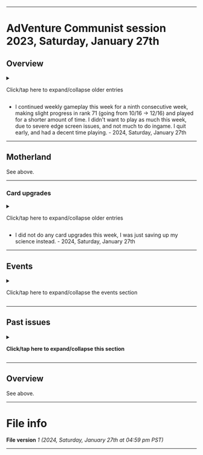 
***

# AdVenture Communist session 2023, Saturday, January 27th

## Overview

<details><summary><p lang="en">Click/tap here to expand/collapse older entries</p></summary>

I had a much longer session today, and made a lot of progress. I made significant progress in rank 45, and ranked up to rank 46. - August 7th 2021

I had a much longer session today, and made a lot of progress. I made significant progress in rank 46, and didn't rank up to rank 47. I played for nearly 4 hours, and spent a lot of my gold out of desperation, but it is fine, gold is for capitalists. - August 14th 2021

I had a much longer session today, and made a lot of progress. I made significant progress in rank 46, and ranked up to rank 47, and made decent progress here. - August 21st 2021

I had a long, but shorter session today. I wasn't as into it as I used to be. I made some progress in rank 47 today, but progress was very slow. - August 28th 2021

I had a long, but shorter session today. I was more into gameplay today, and I made some progress. I ranked up to rank 48, and made some progress in rank 48 today, but progress was very slow. - 2021 September 4th

I had a very long session today. I was more into gameplay today, and I made less progress. I made some progress in rank 48 today, but progress was very slow. - 2021 September 11th

I had a very long session again today. I was more into gameplay again today, and I made less progress. I ranked up to rank 49, and made some progress in rank 49, but progress was very slow. - 2021 September 18th

I had a very long session again today. I was more into gameplay again today, and I made less progress. I struggled in rank 49, and made very minor progress. I hope to complete the rank next week if things go better. - 2021 September 25th

I had along session again today. I was more into gameplay again today, and I made more progress. I ranked up to rank 50, and began struggling. I started uploading to a new repo today due to reaching rank 50. - 2021 October 2nd

I had an extremely long session today. I was more into gameplay again today, and I made more progress. I made some pretty good progress in rank 50, but didn't rank up. I eventually forced myself to quit. - 2021 October 9th

I did not play today, as I had to make a compromise due to my worsening cold. - 2021 October 16th

I had an very long session today. I was more into gameplay again today, and I made more progress. I made some pretty good progress in rank 50, ranked up, and began making progress in rank 51. I also played the event today, since it is a special event. I eventually forced myself to quit due to low battery and time. - 2021 October 23rd

I had an very long session today. I was more into gameplay again today, and I made more progress. I made some progress in rank 51, and focused heavily on cold storages and blood banks. I also played the event today, since it is a special event. I eventually forced myself to quit due to low battery and time. - 2021 October 30th

I had an very long session today. I was more into gameplay again today, and I made more progress, but most of the session was slow. I made some progress in rank 51, and focused heavily on cold storages, artilleries, tankers, and nuclear powerplants. I decided not to play the event today, as it seemed glitched, and I didn't want to risk messing up my game. - 2021 November 6th

I had a shorter session today. I made more progress, and wrapped up before it got slow.. I made some progress in rank 51, ranked up to rank 52, and made some progress there. - 2021 November 13th

I had a longer session today. I made more progress, and didn't wrap up up before it got slow. I made some progress in rank 52 today, but did not rank up. - 2021 November 20th

I had an excessively long session today. I made more progress, and didn't wrap up up before it got slow. I made some progress in rank 52 today, but did not rank up again. - 2021 November 27th

I had a shorter session that still went over an hour. I focused mainly on tankers and trying to get closer to ranking up. I did not rank up again this week, I stayed on rank 52. The game had a massive UI update, and I got used to it in the first half of the session. Some things couldn't be shown via screenshots, such as card transitions. - 2021 December 4th

I had a long session today. I quit after eventually forcing myself to stop. I ranked up to rank 53 today, but made little progress in the new rank. - 2021 December 11th

I had a long session today. I quit after eventually forcing myself to stop. I did not rank up from rank 53 today, but I made little progress in the new rank. - 2021 December 18th

I had a long session today. I quit after eventually forcing myself to stop. I did not rank up from rank 53 today, but I made a bit of progress in the new rank. - 2021 December 25th

I had a long session yet again today. I quit after eventually forcing myself to stop. I ranked up to rank 54, and made some progress in the new rank, but forced myself to quit when it became too repetitive. - 2022 January 1st

I had a long session yet again today. I quit after eventually forcing myself to stop. I did not rank up from rank 54, but made progress in the new rank, but forced myself to quit before it became too repetitive. - 2022 January 8th

I had a long session yet again today. I quit after eventually forcing myself to stop. I did not rank up from rank 54, but made progress in the new rank, but forced myself to quit before it became too repetitive. - 2022 January 15th

I had a very long session today. I quit after eventually forcing myself to stop. I was forced to update the game before starting. I ranked up to rank 55, and made minor progress in the new rank, but forced myself to quit after I wasted resources. - 2022 January 22nd

I had a very long session today. I quit after eventually forcing myself to stop. I stayed in rank 55, and made minor progress in the new rank, but forced myself to quit after I wasted too much time. - 2022 January 29th

I had a very long session today. I quit after eventually forcing myself to stop. I stayed in rank 55, and made minor progress in the new rank, but forced myself to quit after I ran out of things to do. - 2022 February 5th

I had a very long session today. I quit after eventually forcing myself to stop. I ranked up to rank 56, and made minor progress in the new rank, but forced myself to quit after I ran out of things to do. - 2022 February 12th

I had a shorter session today. I quit after eventually forcing myself to stop. I stayed in rank 56, and made minor progress in the new rank, but forced myself to quit after I ran out of things to do, and because I wasn't enjoying it too much today. - 2022 February 19th

I had a much longer, excessive session today. I quit after eventually forcing myself to stop. I stayed in rank 56, and made major progress in the new rank, but forced myself to quit after I ran out of things to do, and because I was playing for too long. I made significant progress in rank 56 and I will most likely be able to rank up next week. I did not play in any events, and focused most of my time on nuclear powerplants and tankers. The game also had an update today. - 2022 February 26th

I had a much longer, excessive session again today. I quit after eventually forcing myself to stop due to low battery (7%). I ranked up to rank 57, and decided to unlock as many industries as I could with only 1 comrade/second. I also spent a lot of time in the event today, but forced myself to quit after I ran low on battery, and because I was playing for too long. I made some progress in rank 57 and I will most likely be able to rank up next week. The game did not have any updates today.

Today, I considered not playing to show support for Ukraine, but decided that it was appropriate, as this game isn't pro-communism, it is mostly political satire if it even alludes to this. I still hope for Ukraine to become at peace again, for the fighting to stop, and for Ukraine to rebuild. - 2022 March 5th

<!-- 2022.03.12 Notes
AdCom session notes 2022 March 12th

Upgraded various cards in both the motherland and the event
Another very long, excessive session
Ad instability
!-->

I had a slightly longer, excessive session again today. I quit after eventually forcing myself to stop due to low battery (7%). I stayed in rank 57, and made minor progress in the new rank. I unlocked Nate Polly, and can now automate my crop dusters. I also spent a lot of time in the event today, but forced myself to quit after I ran out of things to do, and because I was playing for too long. The game did not have any updates today.

I updated various cards today. The game has unstable ads, and after some research, I found the developers have refused to fix this for the games entire lifespan. - 2022 March 11th

I had a very long session today, and made some progress. I eventually quit after my battery reached 5%. I ranked up to rank 58, and made some progress in the new rank. From my rewards from last weeks event, I unlocked a new researcher that gives a resource boost, and also got another supreme card, which let me double my comrade/second. I worked extensively on trying to unlock as much as I could and gain as many c/s before I quit. The game had unstable ads today, and after the game crashed the moment I clicked on an ad boost, I decided not to use anymore for a while. - 2022 March 19th

I had a long session today, and made some progress. I eventually quit after my battery reached 3%. I stayed in rank 58, and made little progress. I upgraded 1 card today. I did an update today, but the game still had unstable ads again today, and I repeatedly avoided most air drops. There has been a recent controversy with this game, and the threat of it dying out, most of the criticism is the failure to addres issues with ads. I will continue to play this game weekly until further notice. - 2022 March 25th

I had a long session today, and made some progress. I eventually quit after my battery reached 8%. I stayed in rank 58, and made little progress. I upgraded 2 cardS today. I focused on getting some industries to the point where I couldn't do effective upgrades anymore today. There has been a recent controversy with this game, and the threat of it dying out, most of the criticism is the failure to address issues with ads. I will continue to play this game weekly until further notice. - 2022 April 2nd

I had an excessively long session today, and made some progress. I eventually quit after forcing myself to stop. I ranked up to rank 59, and made some progress in the new rank. I upgraded 3 cardS today. I focused on getting some industries to the point where I couldn't do effective upgrades anymore for today. I actively avoided ads today after the first one crashed the game and deleted my session data. I only watched 1 ad today, which was for the production boost, speaking of ads, there has been a recent controversy with this game, and the threat of it dying out, most of the criticism is the failure to address issues with ads, and the increasing monetization of the game. I will continue to play this game weekly until further notice. - 2022 April 9th

I had an excessively long session today, and made some progress. I eventually quit after forcing myself to stop. I stayed in rank 59, and made some progress in the new rank. I upgraded 2 cardS today. I focused on getting some industries to the point where I couldn't do effective upgrades anymore for today. I actively avoided ads today due to the ongoing controversy, and the fact that ads are unstable now. I only watched 1 ad today, which was for the production boost. For concrete reference: there has been a recent controversy with this game, and the threat of it dying out, most of the criticism is the failure to address issues with ads, and the increasing monetization of the game. I will continue to play this game weekly until further notice. - 2022 April 16th

I had an excessively long session again today, and made some progress. I eventually quit after forcing myself to stop. I stayed in rank 59, and made some progress in the new rank. I did not upgrade any cards today. I focused on getting some industries to the point where I couldn't do effective upgrades anymore for today. I played for over 2 hours, but also did other things in this time. I actively avoided ads today due to the ongoing controversy, and the fact that ads are unstable now. I only watched 1 ad today, which was for the production boost. For concrete reference: there has been a recent controversy with this game, and the threat of it dying out, most of the criticism is the failure to address issues with ads, and the increasing monetization of the game. I will continue to play this game weekly until further notice. - 2022 April 23rd

I had an excessively long session again today, and made some progress. I eventually quit after forcing myself to stop. I ranked up to rank 60, and unlocked a new researcher (Captain Jay Spaddock - Automates battleships) I focused on getting some industries to the point where I couldn't do effective upgrades anymore for today. I played for over 2 hours, but didn't do other things in this time. I spent a long time in the beginning of rank 60, with 1 comrade per second. I actively avoided ads today due to the ongoing controversy, and the fact that ads are unstable now. I only watched 1 ad today, which was for the production boost. See below for more info on this. - 2022 April 30th

I had an excessively long (but shorter) session again today, and made some progress. I eventually quit after forcing myself to stop. I stayed in rank 60, and made some progress. I focused on getting some industries to the point where I couldn't do effective upgrades anymore for today. I played for over 2 hours, but didn't do other things in this time. I wasn't able to spend over 100 billion remaining comrades today. I did several upgrades today. I actively avoided ads today due to the ongoing controversy, and the fact that ads are unstable now. I only watched 1 ad today, which was for the production boost. See below for more info on this. - 2022 May 7th

I had an excessively long (and also longer than last week) session again today, and made some progress. I eventually quit after forcing myself to stop. I stayed in rank 60, and made major progress. I focused on getting some industries to the point where I couldn't do effective upgrades anymore for today. I played for over 2 hours, but didn't do other things in this time. I did several upgrades today. I actively avoided ads today due to the ongoing controversy, and the fact that ads are unstable now. I only watched 1 ad today, which was for the production boost. See below for more info on this. - 2022 May 14th

I had an excessively long (but a shorter session than last week) session again today, and made some progress. I eventually quit after forcing myself to stop. I ranked up to rank 61, and made progress in the new rank. I didn't do the 1 comrade/second gameplay this time. I focused on getting some industries to the point where I couldn't do effective upgrades anymore for today. I played for over 2 hours, but didn't do other things in this time. I did several upgrades today. I actively avoided ads today due to the ongoing controversy, and the fact that ads are unstable now. The game had an update today, but I don't want to see if they fixed it or not, as I should avoid ads here. I only watched 1 ad today, which was for the production boost. See below for more info on this. - 2022 May 21st

I had an excessively long (and also longer than last week) session again today, and made some progress. I eventually quit after forcing myself to stop. I stayed in rank 61, and made minor progress in the new rank. I focused on getting some industries to the point where I couldn't do effective upgrades anymore for today. I played for over 2 hours, but didn't do other things in this time. I did several upgrades today, but spent a lot of time playing the Supreme Supervillain event. I actively avoided ads today due to the ongoing controversy, and the fact that ads are unstable now. The game had an update today. I only watched 1 ad today, which was for the production boost. See below for more info on this. - 2022 May 28th

I had an excessively long (and also longer than last week) session again today, and made little progress. I eventually quit after forcing myself to stop. I stayed in rank 61, and made minor progress in the new rank. I made a severe error early on, when I accidentally bought over 300 billion cold storages, my entire weekly amount on a single industry that I didn't want to spend on (I wanted to focus on crop dusters here) this severely limited me today, but I did make some progress. I played for over 2 hours, but didn't do other things in this time. I spent a long time playing the Supreme Supervillain event. I actively avoided ads today due to the ongoing controversy, and the fact that ads are unstable now. The game had an update today. I only watched 1 ad today, which was for the production boost. See below for more info on this. - 2022, Saturday, June 4th

I had an excessively long (but much shorter than last week) session again today, and made some progress. I eventually quit after forcing myself to stop. I ranked up to rank 62, and made some progress in the new rank. I collected rewards from last weeks event, and kept playing. I saved up nearly 20000 science. I also now have 1000 gold saved up again.11I actively avoided ads today due to the ongoing controversy, and the fact that ads are unstable now. The game had an update today. I only watched 1 ad today, which was for the production boost. See below for more info on this. - 2022, Saturday, June 11th

I had an excessively long (but much shorter than last week) session again today, and made some progress. I eventually quit after forcing myself to stop. I stayed in rank 62, and made some minor progress in the new rank. I saved up nearly 24000 science, before I spent most of it. The game had an update again today. I actively avoided ads today due to the ongoing controversy, and the fact that ads are unstable now. I only watched 1 ad today, which was for the production boost. See below for more info on this. - 2022, Saturday, June 18th

I had an excessively long (but a bit shorter than last week) session again today, and made some progress. I eventually quit after forcing myself to stop. I stayed in rank 62, and made some minor progress in the new rank. I discovered a checkbox that I should never press, which seems to have been added recently, which allows you to waste resources on a lower level industry. The capsule auto-open was cool and productive, but this one checkbox can be extremely malicious. I hope I never accidentally press it. I actively avoided ads today due to the ongoing controversy, and the fact that ads are unstable now. I only watched 1 ad today, which was for the production boost. See below for more info on this. - 2022, Saturday, June 25th

I had a very long (but a bit shorter than last week) session again today, and made some progress. I eventually quit after forcing myself to stop. I stayed in rank 62, and made some major progress in the new rank. I will rank up next week. I couldn't play as long as I wanted, as my battery wasn't performing as well lately. I actively avoided ads today due to the ongoing controversy, and the fact that ads are unstable now. I only watched 1 ad today, which was for the production boost. See below for more info on this. - 2022, Saturday, July 2nd

I had an excessively long (but a bit longer than last week) session again today, and made some progress. I eventually quit after forcing myself to stop. I stayed in rank 62, until I could complete a quest, which ended up taking most of the session. I ranked up to rank 63 later on, and made minor progress in the new rank I actively avoided ads today due to the ongoing controversy, and the fact that ads are unstable now. I only watched 1 ad today, which was for the production boost. See below for more info on this. - 2022, Saturday, July 9th

I had an excessively long (and much longer than last week) session again today, and made some progress. I eventually quit after forcing myself to stop. I stayed in rank 63. The game had an update today, and ads are now stable again, I found out later in my session. The game also no longer warns you against wasting all your comrades on a previous industry, and the game failed me on this today. - 2022, Saturday, July 16th

I had an excessively long (and much longer than last week) session again today, and made some progress. I eventually quit after forcing myself to stop. I stayed in rank 63. I opened my first epic chest today, and did 2 card upgrades. I also went through 15 ads, only to find the free airdrops had a very weak payout. I eventually forced myself to stop. - 2022, Saturday, July 23rd

I had a much shorter session today, and made some progress. I eventually quit after forcing myself to stop. I stayed in rank 63. I collected rewards and did 1 card upgrade. I accidentally wasted over a hundred billion comrades early on, which didn't hinder my gameplay much, until I reached a Uranium mine achievement. I eventually forced myself to stop when my battery ran low. - 2022, Saturday, July 30th

I had an excessively long (and much longer than last week) session again today, and made some progress. I eventually quit after forcing myself to stop. I ranked up to rank 64, and made minor progress in the new rank. I also did 1 card upgrades. I eventually forced myself to stop. - 2022, Saturday, August 6th

I had an excessively long (but much shorter than last week) session again today, and made some progress. I eventually quit after forcing myself to stop. I stayed in rank 64, and made minor progress in the new rank. I also did 4 card upgrades. I eventually forced myself to stop. - 2022, Saturday, August 13th

I had an excessively long (and much longer than last week) session again today, and made significant progress. I eventually quit after forcing myself to stop. I stayed in rank 64, and made significant progress in the new rank. I also did 3 card upgrades. I eventually forced myself to stop. - 2022, Saturday, August 20th

I had an excessively long (but much shorter than last week) session again today, and made some progress. I eventually quit after running low on battery. I ranked up to rank 65, and made minro progress in the new rank. I did not do any card upgrades today. I eventually forced myself to stop. The game began throwing defective ads again, and I stopped getting ad boosts due to a crash. - 2022, Saturday, August 27th

I did not play today, I had issues charging my phone overnight, and by the time it charged enough to play, it was already too late in the day. I hope to get this under control, and resume next week. - 2022, Saturday, September 3rd

I did not play again this week, I just didn't feel like playing. I have some projects that are taking a lot of time, and I preferred to work on them rather than play this game today. I may resume next week. - 2022, Saturday, September 10th to 2023, Saturday, February 25th (26 consecutive sessions skipped)

I have plans to return on 2023, Saturday, March 11th, due to a long car trip. I may play AdCap as well. - 2023, Saturday, February 18th

I finally returned to this game today, a week earlier than planned. The game was so out of date, that it gave an error of being unable to sign me in, rather than show that an update is available. I tried to keep my session under an hour, but the game was very addicting. I had an very long session today, and made some progress. I eventually quit after running low on battery. I upgraded my miners to level 10 today. I eventually forced myself to stop. - 2023, Saturday, March 4th

I had a very long session today, and made some progress. I eventually quit after running out of things to do. I unfortunately didn't get to rank up this week, but came close. I unlocked a supreme card through a stone capsule today. I upgraded my uranium mine to level 6 today, and also my megacop to level 5. I eventually forced myself to stop. - 2023, Saturday, March 11th

I had a very long session today, and made some progress. I ranked up to rank 66, but waited a long time to try and complete the remaining 2 quests first. I did not do any card upgrades this week. I eventually forced myself to stop. - 2023, Saturday, March 18th

I had a very long session today, and made some progress. I stayed in rank 66, completing few quests, and upgrading some industries. Most of my time was spent in the Comrade Communists Vacation event. I did not do any card upgrades this week. I eventually forced myself to stop. - 2023, Saturday, March 25th

I had an very long session today, and made some progress. I stayed in rank 66, completing some quests, and upgrading some industries. Most of my time was spent in the Comrade Communists Vacation event. I did not do any card upgrades this week. I eventually forced myself to stop. - 2023, Saturday, April 1st

I had a very long session today, and made some progress. I stayed in rank 66, completing some quests, and upgrading some industries. I came close to ranking up, but couldn't progress, as I became deadlocked. I did several card upgrades, and received a Supreme rarity card. I eventually forced myself to stop. - 2023, Saturday, April 8th

<!-- Notes 2023.04.15
1 card upgrade
Shorter session
!-->

I had a long session today, much shorter in comparison to last week and made some progress. I stayed in rank 66, completing some quests, and upgrading some industries. I was still deadlocked today. I did 1 card upgrade today. I eventually forced myself to stop. - 2023, Saturday, April 15th

<!-- Notes 2023.04.22
AdCom update issues
Stone state skipped
Rank up, did not complete all quests, no new unlocks
Artillery upgrade (to save you RAM from manually locating the file, here is the data: lvl 9: artillery production output: 256x -> 512x)
Long session
!-->

I had a long session today, much shorter in comparison to last week and made some progress. I ranked up to rank 67 without completing all quests. There were no new card unlocks at rank 67, but there will be one for rank 68. The game had an update, and it took a while for the update to go through. I did 1 card upgrade today. I eventually forced myself to stop. - 2023, Saturday, April 22nd

<!-- Notes 2023.04.29
AdCom 2023.04.29

Upgraded stone capsule science reward, now to make up 4000 science from doing this upgrade, should take about a month
Fun event
Very long time in the event
Progress in the motherland
Unable to upload media today, not enough time, and the Internet was too slow. I will give myself until Tuesday.
!-->

I had a very long session today, and made some progress. I stayed in rank 67 today, and made some progress. I upgraded my stone capsule science reward, now I have to make up 4000 science from doing this upgrade, it should take about a month. I spent a very long time in the event. I eventually forced myself to stop. Later on, I could not upload media to the AdCom git-image repository, as I didn't have enough time, and the Internet was too slow. - 2023, Saturday, April 29th

<!-- Notes 2023.05.06
1 CARD UPGRADE, BARGES
Unable to make it to rank 8 in the event
!-->

I had a very long session today, and made some progress. I stayed in rank 67 today, and couldn't complete very many objectives. I did 1 card upgrade, and spent a very long time in the event. I eventually forced myself to stop. - 2023, Saturday, May 6th

I had a very long session today, and made some progress. I stayed in rank 67 today, and couldn't complete very many objectives, I was very close to being able to rank up today, but encountered some very difficult objectives. I did 2 card upgrades, and spent a lot of gold and time. I spent too much gold on time warps, and 8000 science, the first time I have purchased science with gold. I eventually forced myself to stop. - 2023, Saturday, May 13th

I had a very short session today, and made some progress. I stayed in rank 67 today, and couldn't complete any objectives, I thought I would be able to rank up today, but it wasn't possible to complete any of the last 3 objectives. I did 1 card upgrade, and spent a lot of gold. The game had a useful update, where now I can get a free 30 minute time warp every 6 hours (or once per week, in my case) there were some graphical changes I didn't like as much, but they weren't all bad. I eventually forced myself to stop. - 2023, Saturday, May 20th

I had a short session today, and made some progress. I ranked up to rank 68, and made brief progress in the new rank. I didn't do any card upgrades this week. I am waiting to unlock airports within the current rank before I begin upgrading the new card, as I want to see the effects of different production speeds. I eventually forced myself to stop. - 2023, Saturday, May 27th

I had a long session today, and made some progress. I stayed in rank 68, and made brief progress in the new rank. I did 3 card upgrades this week, and exited the game multiple times to get stable ad boosts. I eventually wrapped up and quit. - 2023, Saturday, June 3rd

I had a long session today, and made some progress. I stayed in rank 68, and made some progress in the new rank. I did 1 card upgrade this week, and exited the game once to get stable ad boosts. I decided not to play the event this week. I eventually wrapped up and quit. - 2023, Saturday, June 10th

I had a very short session today, and made some progress. I stayed in rank 68, and made slight progress in the new rank. I didn't do any card upgrades this week. I decided not to play the event this week. I eventually wrapped up and quit. This was one of my shortest sessions. - 2023, Saturday, June 17th

I had a long session today, and made some progress. I stayed in rank 68, and made slight progress in the new rank, only completing 2 quests. I did 2 card upgrades this week. I decided not to play the event this week. I eventually wrapped up and quit. This was another purposefully short session. - 2023, Saturday, June 24th

I skipped my AdVenture Communist session this week, as I had a really hard day yesterday, and needed time to catch up today. - 2023, Saturday, July 1st

I had a short session today, and made some progress. I stayed in rank 68, and made slight progress in the new rank, only completing 2 quests. I did 2 card upgrades this week. I decided not to play the event this week. I eventually wrapped up and quit. This session went on longer and focused mainly on uranium mines. I had a good time playing. - 2023, Saturday, July 8th

I skipped my AdVenture Communist session this week, as I had a really hard day with my schedule yesterday, and needed time to catch up today. I also had battery life issues. - 2023, Saturday, July 15th

I skipped my AdVenture Communist session this week, as I didn't have the time or motivation to play today. - 2023, Saturday, July 22nd to 2023, Saturday, August 5th

I skipped my AdVenture Communist session this week, as I didn't have the motivation or desire to play today. - 2023, Saturday, August 12th to 2023, Saturday,  September 9th

I skipped my AdVenture Communist session this week, as I didn't have the time to play. I am working on making a consolidated effort to return by 2023 October. - 2023, Saturday, September 16th

I skipped my AdVenture Communist session this week, as I didn't have the time to play. My consolidated effort fell apart due to a lack of time caused by increasing focus issues and workload insanity. I will try again next week. - 2023, Saturday, September 23rd

I made a successful effort to return to this game this week, not playing for a few months. In my session today, I ranked up to rank 69, and made slight progress in the new rank, only completing 1 quest. I did 0 card upgrades this week. I decided not to play the event this week. I eventually wrapped up and quit. I completely forgot to open the free capsules today. On a side note, my Internet was going very slowly tonight (Spectrum claims 99.9% reliability, but they have not fixed this issue for over 6 hours, where upload and download speeds are 1/5 of what they are supposed to be) and it couldn't have come on a worse day for my schedule. - 2023, Saturday, September 30th

I continued gameplay for a second consecutive week today. I stayed in rank 69, and made slight progress in the new rank, only completing 4 quests. I did 0 card upgrades this week. I decided not to play the event this week, even though it was new. I had to go and get a flu shot, and the event was only going to be available for a few more hours anyways. I eventually wrapped up and quit. I rememebered to open the free capsules today. - 2023, Saturday, October 7th

I continued gameplay for a third consecutive week today. I stayed in rank 69, and made slight progress in the new rank, only completing 3 quests. I still hope to make it to rank 70 by the middle of 2023 November. Near the end, I decided to do card upgrades, even without a quest telling me to, and so I did 4 card upgrades this week. I decided not to play the event this week. I eventually wrapped up and quit. I remembered to open the free capsules again today. - 2023, Saturday, October 14th

I continued gameplay for a fourth consecutive week today. I stayed in rank 69, and made slight progress in the new rank, only completing 3 quests (starting with 8/16 and ending with 11/16) I still hope to make it to rank 70 by the middle of 2023 November. Near the end, I decided to do card upgrades again, even without a quest telling me to, and so I did 1 card upgrade this week. I decided not to play the event this week. I eventually wrapped up and quit. I remembered to open the free capsules again today. - 2023, Saturday, October 21st

I continued gameplay for a fifth consecutive week today. I stayed in rank 69, and made slight progress in the new rank, only completing 1 quest (starting with 11/16 and ending with 12/16) I thought the quests I had would be possible to do today, but they were taking way too long, and I had to quit. I still hope to make it to rank 70 by the middle of 2023 November. Near the end, I decided to do card upgrades again, even without a quest telling me to, and so I did 1 card upgrade this week. I decided not to play the event this week, even though it was a Halloween event. I eventually wrapped up and quit. I remembered to open the free capsules again today. - 2023, Saturday, October 28th

I continued gameplay for a sixth consecutive week today. I finally made it to rank 70, and made slight progress in the new rank. I decided to go into the Halloween event this week, even though I missed a day. I eventually wrapped up and quit. I remembered to open the free capsules again today. It took me a long time to go from rank 60 to rank 70, as I had a ton of downtime. I also didn't play each rank to 100% completion before moving forward. - 2023, Saturday, November 4th

I continued gameplay for a seventh consecutive week today. I stayed in rank 70 today, and made slight progress in the new rank. 

The game had severe issues with getting data and doing an update, and had to be reloaded 4 times before I could play.

I decided to go into the Communist Crusade event this week.

I had a very long session, as I was doing an extensive hard drive backup while playing.

I remembered to open the free capsules again today.

I eventually wrapped up and quit.

Data from this week is going into a new repository. - 2023, Saturday, November 11th

- I broke my 7 consecutive week streak today by not playing this week. I am adjusting my schedule, and I didn't have the time to play this week. - 2023, Saturday, November 18th
- I skipped my session for a second consecutive week, as I didn't have the time to play due to waking up too late, and having lots of ongoing projects alongside this. - 2023, Saturday, November 25th
- I resumed gameplay this week, making progress in rank 70 (going from 4/16 to 10/16) and playing the ANew Atlantis event extensively. I eventually quit when I ran low on battery. - 2023, Saturday, December 2nd
- I continued weekly gameplay this week for a second consecutive week, making some progress in rank 70 (going from 10/16 to 12/16) and playing for an excessively large amount of time. I eventually quit when I found a stopping point. - 2023, Saturday, December 9th
- I continued weekly gameplay this week for a third consecutive week, making brief progress in rank 70 (going from 12/16 to 13/16) and playing for a shorter amount of time. I eventually quit when I found a good stopping point. - 2023, Saturday, December 16th
- I continued weekly gameplay this week for a fourth consecutive week, making brief progress in rank 70 (going from 13/16 to 14/16) and playing for a longer amount of time, due to extensive gameplay in the Supreme Santa event. I eventually quit when I found a good stopping point. - 2023, Saturday, December 23rd
- I continued weekly gameplay this week for a fifth consecutive week, making brief progress in rank 70 (going from 14/16 to 15/16) and playing for an excessive amount of time, due to extensive gameplay in the main part of the game, trying to rank up, and also in the Supreme Santa event. I eventually quit when I ran low on battery and time. I wasted the extra time I had today from missing sleep. - 2023, Saturday, December 30th
- I continued weekly gameplay this week for a sixth consecutive week, making significant progress in rank 70 (completetely finishing all objectives in the rank) then ranking up to rank 71, where I made some progress in industries, and objectives (0/16 -> 1/16) and played for an excessive amount of time, due to extensive time spent trying to rebuild my industries to a satisfactory level. I eventually quit when I ran low on time. - 2024, Saturday, January 6th
- I continued weekly gameplay this week for a seventh consecutive week, making some progress in rank 71 (1/16 -> 3/16) and played for a shorter amount of time. I wanted to finish by 1:00 pm, but my session dragged on longer. There was also a brief 2 second Wi-Fi outage near the end (an unknown cause) which could have been the end of the session, but I kept going. - 2024, Saturday, January 13th
- I continued weekly gameplay this week for an eighth consecutive week, making significant progress in rank 71 (3/16 -> 10/16) and played for a shorter amount of time. I didn't have as much time today, and I wanted to learn to control these sessions better and keep them short. There was also a brief 2 second Wi-Fi outage in hthe beginning end (an unknown cause) just like last week. There were also several edge screen issues this week. - 2024, Saturday, January 20th

</details>

- I continued weekly gameplay this week for a ninth consecutive week, making slight progress in rank 71 (going from 10/16 -> 12/16) and played for a shorter amount of time. I didn't want to play as much this week, due to severe edge screen issues, and not much to do ingame. I quit early, and had a decent time playing. - 2024, Saturday, January 27th

---

## Motherland

See above.

***

### Card upgrades

<details><summary><p lang="en">Click/tap here to expand/collapse older entries</p></summary>

- Today I upgraded Mega cop to level 4, reducing the purchase cost of military industries from 1000x to 10000x - 2021 September 11th
- Today I upgraded my Oil Rigs, Deep Bores, Mines, and harbours to level 8 for 2000 science each, 8000 science total. - 2021 September 18th
- Today I upgraded my tankers to level 2 for 50 science, my greenhouses to level 8 for 2000 science, and upgraded my cold storages to level 6 for 400 science. - 2021 September 25th
- Today, I upgraded my Queen of Groots card to level 3 for 2000 science, increasing the amount of researchers earned in wooden capsules. I also upgraded  my Jar J Musk card to level 4 for 4000 science, decreasing the cost of land industries. I did not do any other card upgrades today. - 2021 October 2nd
- Today I upgraded several cards, including my blood bank production speed to level 8, my tankers production speed to level 3, my irrigations production speed to level 9, my plantations production speed to level 8, my cold storages production speed to level 7, and my artilleries production speed to level 6. I did not do any other card upgrades today. - 2021 October 9th
- I did not do any upgrades today, as I didn't play today, as I had to make a compromise due to my worsening cold. - 2021 October 16th
- Today, I upgraded my farmers to level 9, my stone capsule science reward to level 2, and various upgrades in the Spooky State event. - 2021 October 23rd
- Today, I upgraded my nurses to level 9, my tankers to level 5, my nuclear plants to level 3, and did various upgrades in the Spooky State event. - 2021 October 30th
- Today, I upgraded my nuclear plants to level 4, my soldiers to level 8, and my worker production output rate to level 5. - 2021 November 6th
- Today, I upgraded my nuclear plants to level 5. That was it. - 2021 November 13th
- Today, I had to upgrade 3 cards to complete a quest, as I needed to complete a mission. I upgraded my communes to level 8, my freights to level 8, and my coal plants to level 8. I am now very low on cheap cards to upgrade (cards cheaper than 4000 science) - 2021 November 20th
- Today, I upgraded my tankers to level 6, my placebo trade output to 256x, and also various upgrades in the Ninja Union event. That was it. - 2021 November 27th
- I didn't do any card upgrades today. - 2021 December 4th
- Today, I upgraded my land trade output to level 7. That was it. - 2021 December 11th
- Today I upgraded my tankers to level 7, along with a few upgrades in the ANew Atlantis event. That was it! - 2021 December 18th
- Today I upgraded my roads to level 8, and my artillery to level 7. - 2021 December 25th
- Today I upgraded my potato trade output to level 7, and my sewers to level 8. That was it! - 2022 Janaury 1st
- Today I upgraded my hospital production speed from 2x to 4x, then from 4x to 8x (level 3) that was it. - 2022 January 8th
- Today I upgraded my science earned from wood capsules from 9% to 12%, my stone capsule science output from 5% to 6.5%, along with various upgrades in the zombie revolution event. - 2022 January 15th
- Today I upgraded my trade output for ore to leve 7. That was it.  - 2022 Sunday January 22nd
- Today I upgraded my potato production output to 256x, and upgraded my nuclear powerplants to level 6. That was it.  - 2022 Sunday January 29th
- Today I upgraded my military industry production output to level 7, and my hospital production ouput to level 4. That was it. - 2022 Sunday February 5th
- Today I upgraded my farmer production output to level 7 and my worker production output to level 7. That was it for today. - 2022 Sunday February 12th
- Today I upgraded my nuclear powerplant production output to level 7 and my hospital production output to level 5. That was it for today. - 2022 Sunday February 19th
- Today I upgraded my placebo bonus resource output to level 4 (256x) That was it for today. - 2022 Sunday February 26th
- Today I upgraded my comrade bullet trade output to level 7, and did various upgrades in the event. That was it for today. - 2022, Saturday, March 5th
- Today, I unlocked the Nate Polly card and upgraded it 4 times (from 2x crop dusters speed to 32x, from level 1 to level 5) I also unlocked the Thollum card, and upgraded it from level 1 to level 3, bring production output of workers from 9x to 36x (before today, it was only 1x) I also did varioius card upgrades in the Glorious Potato Factory event. - 2022, Saturday, March 12th
- Today, I upgraded my Earthworm Jym to level 2 for 5000 science, allowing me to double my comrade trade output across all industries. That was it for card upgrades today. - 2022, Saturday, March 19th
- Today, I upgraded my potato industry production output to 256x for 8000 science, allowing me to double production on mt first industry. That was it for card upgrades today. - 2022, Saturday, March 26th
- Today, I upgraded my crop duster to level 4 for 400 science, and upgrading my cold storages to level 7. That was it for card upgrades today. - 2022, Saturday, April 2nd
- Today, I upgraded my military industry production output to 256, my ore production output to 256, and my hospitals to level 6. That was it for card upgrades today. - 2022, Saturday, April 9th
- Today, I upgraded my artilleries to level 8 (256x) and my miners to level 4 (72x) That was it for card upgrades today. - 2022, Saturday, April 16th
- I didn't do any upgrades today. - 2022, Saturday, April 23rd to 2022, Saturday, April 30th
- Today, I upgraded my nuclear plants to level 8 (256x) upgraded my land industry production output to level 8 (256x) and upgraded my potato industry crit bonus chance to level 7 (26%) I didn't do any other upgrades today. - 2022, Saturday, May 7th
- Today, I upgraded my miner production output to level 5 (144x) and upgraded my battleship speed from level 1 to level 5. I didn't do any other upgrades today. - 2022, Saturday, May 14th
- I didn't do any upgrades today. - 2022, Saturday, May 21st
- Today, I upgraded my ore industry production output to level 8 (256x) and did several upgrades in the Supreme Supervillain. I didn't do any other upgrades today. - 2022, Saturday, May 28th
- I did not do any card upgrades today, except for in the Supreme Supervillain event. - 2022, Saturday, June 4th
- I didn't do any card upgrades today at all. - 2022, Saturday, June 11th
- Today, I upgraded my tanker production speed to level 8 for 2000 science, my military production output to level 8 (256x) for 8000 science, and my placebo production output to level 8 (256x) for another 8000 science. I didn't do any other upgrades today. - 2022, Saturday, June 18th
- Today, I upgraded my battleship production speed to level 6 (64x) for 400 science. I didn't do any other upgrades today. - 2022, Saturday, June 25th
- Today, I upgraded my cropduster production to level 7 (256x) for 1000 science. I didn't do any other upgrades today. - 2022, Saturday, July 2nd
- I didn't do any card upgrades today at all. - 2022, Saturday, July 9th
- Today, I upgraded my crit for placebo industries to level 8 (26% -> 31.25%) for 8000 science, my military industry crit to level 7 (21.25% -> 26%) for 4000 science, my ore industry crit to level 7 (21.25% -> 26%) for 4000 science, and my miner production to level 6 (144x -> 288x) for 2000 science. I didn't do any other upgrades today. - 2022, Saturday, July 16th
- Today, I upgraded my worker automation to level 9 (`256x` -> `512x`) for 4000 science, along with my hospital automation to level 7 (`64x` -> `128x`) for 1000 science. I didn't do any other upgrades today. - 2022, Saturday, July 23rd
- Today, I upgraded my ore industry purchase (decrease) cost to level 4 (`1000` -> `10,000`) for 4,000 science. I didn't do any other upgrades today. - 2022, Saturday, July 30th
- Today, I upgraded my ore industry purchase (decrease) cost to level 5 (`10,000` -> `100,000`) for 8,000 science. I didn't do any other upgrades today. - 2022, Saturday, August 6th
- Today, I upgraded my Uranium mines to level 2 (`2x` -> `4x`) level 3 (`4x` -> `8x`) and level 4 (`8x` -> `16x`) and also upgraded my clinic automation to level 9 (`256x` -> `512x`) I didn't do any other upgrades today. - 2022, Saturday, August 13th
- Today, I upgraded my Uranium mines to level 5 (`16x` -> `32x`) upgraded my battleship automation to level 7 (`64x` -> `128x`) and upgraded my land industries crit change to level 7 (`21.25%` -> `26.00%`) I didn't do any other upgrades today. - 2022, Saturday, August 20th
- I did not do any card upgrades today. - 2022, Saturday, August 27th to 2023, Saturday, February 25th
- Today, I upgraded my miners to level 10 (`512x` -> `1024x`) I didn't do any other upgrades today. - 2023, Saturday, March 4th
- Today, I upgraded my megacop to level 5 (`-10k military cost` -> `-100k military cost`) and my uranium mines to level 6 (`x32` -> `x64`) I didn't do any other upgrades today. - 2023, Saturday, March 11th
- I did not do any card upgrades today. - 2023, Saturday, March 18th to 2023, Saturday, April 1st
- Today, I upgraded my full industry crit rate to level 2 (`8%` -> `13%`) upgraded my uranium mines production output speed to level 6 (`x64` -> `x128`) upgraded my miner production output to level 7 (`x288` -> `x576`) and upgraded my farmer production output to level 8 (`x576` -> `x1152`) I did not do any other upgrades today. - 2023, Saturday, April 8th
- I did 1 upgrade today, upgrading my oil rig production outspeed to level 9 (`x256` -> `x512`) I did not do any other upgrades today. - 2023, Saturday, April 15th
- I did 1 upgrade today, upgrading my artillery production output to level 9 (`256x` -> `512x`) I did not do any other upgrades today. - 2023, Saturday, April 22nd
- I did 1 upgrade today, upgrading my stone capsule science reward to level 4 (`6.5%` -> `8.5%`) I did not do any other upgrades today. - 2023, Saturday, April 29th
- I did 1 upgrade today, upgrading my barge production outspeed to level 9 (`x256` -> `x512`) I did not do any other upgrades today. - 2023, Saturday, May 6th
- I did 2 upgrades today, upgrading my soldiers to level 10 (`512x` -> `1024x`) and my land purchase cost decreaser to level 5 (`-10k land cost` -> `-100k land cost`) I did not do any other upgrades today. - 2023, Saturday, May 13th
- I did 1 upgrade today, upgrading my greenhouses to level 9 (`256x` -> `512`) for 4,000 science. I did not do any other upgrades today. - 2023, Saturday, May 20th
- I did not do any card upgrades today. - 2023, Saturday, May 27th
- I did 3 upgrades today, upgrading my airport production output speed to level 2 (`2x` -> `4x`) then to level 3 (`4x` -> `8x`) and also my wood capsule science output to level 5 (`12.5%` -> `17%`) this upgrade costs 8,000 science, so it is going to take a while to make up for the upgrade cost. I did not do any other upgrades today. - 2023, Saturday, June 3rd
- I did 1 upgrade today, upgrading my crop duster production speed to level 8 (`128x` -> `256x`) I did not do any other upgrades today. - 2023, Saturday, June 10th
- I did not do any card upgrades today. - 2023, Saturday, June 17th
- I did 2 upgrades today, upgrading my airport production output speed to level 4 (`8x` -> `16x`) and my placebo industry purchase cost decreaser to level 5. I did not do any other upgrades today. - 2023, Saturday, June 24th
- I skipped my session today. - 2023, Saturday July 1st
- I did 2 upgrades today, upgrading my uranium mines production output speed to level 7 (`128x` -> `256x`) and my airport production output speed to level 5 (`x16` -> `x32`) I did not do any other upgrades today. - 2023, Saturday, July 8th
- I skipped my session today. - 2023, Saturday July 15th to 2023, Saturday, September 23rd
- I did not do any card upgrades today. - 2023, Saturday, September 30th to 2023, Saturday, October 7th
- I did 4 card upgrades today, after deciding that the wait for the quest to tell me to do so wasn't worth it. I upgraded my wood capsule card count to level 4 (`13.00%` -> `18.25%`) my hospital production output speed to level 8 (`128x` -> `256x`) my land industry production strength to level 5 (`256x` -> `1024x`) output speed to level 7 (`128x` -> `256x`) and my nuclear powerplant production output speed to level 9 (`256x` -> `512x`) I did not do any other upgrades today. - 2023, Saturday, October 15th
- I did 1 card upgrade today, after deciding that the wait for the quest to tell me to do so wasn't worth it. I upgraded my harbour automation speed to level 9 (`256x` -> `512x`) I did not do any other upgrades today. - 2023, Saturday, October 21st
- I did 1 card upgrade today, after deciding that the wait for the quest to tell me to do so wasn't worth it. I upgraded my cold storage automation speed to level 9 (`256x` -> `512x`) I did not do any other upgrades today. - 2023, Saturday, October 28th
- I did 3 card upgrades today, after receiving a new quest, and a desire to spend science, upgrading my commune automation speed to level 9 (`256x` -> `512x`) for 4,000 science, along with my clearcut automation speed to level 9 (`256x` -> `512x`) for another 4,000 science. I also upgraded my Battleship automation speed to level 8 (`128x` -> `256x`) for 2,000 science, as I decided not to wait any longer (I was waiting until battleships were unlocked again, so I could see the speed difference) I did not do any other upgrades today. I am working towards all upgrades 4000 science and below. - 2023, Saturday, November 4th
- I did 2 card upgrades today.
- - I upgraded my soldier production output to level 2 for 100 science (`9x` -> `18x`) 
- - I also upgraded my barracks production output speed to level 9 for 4,000 science (`256x` -> `512x`)
- - I also did several upgrades in the Communist Crusade event.
- - I did not do any other upgrades today.
- - I am working towards all upgrades 4000 science and below. - 2023, Saturday, November 11th
- I skipped my session today, so no card upgrades were done. - 2023, Saturday, November 18th to 2023, Saturday, November 25th
- I upgraded my airport production output speed to level 6 for 400 science (`32x` -> `64x`) my freight production output speed to level 9 for 4,000 science (`256x` -> `512x`) and my plantation production output speed to level 9 for 4,000 science (`256x` -> `512x`) and did several upgrades in the ANew Atlantis event. - 2023, Saturday, December 2nd
- I did 3 upgrades this week:
- - I upgraded my soldier production output to level 3 for 200 science (`18x` -> `36x`)
- - I upgraded my ambulance production output speed to level 9 for 4,000 science (`256x` -> `512x`)
- - I upgraded my irrigation production output speed to level 9 for 4,000 science (`256x` -> `512x`)
- - All production output speed upgrades for the potato industry now cost 8,000 or more science and are all level 9 or higher.
- - I did not do any other upgrades this week. - 2023, Saturday, December 9th
- I did 1 upgrade this week:
- - I upgraded my convoy production output speed to level 9 for 4,000 science (`256x` -> `512x`)
- - I did not do any other upgrades this week. - 2023, Saturday, December 16th
- I did not do any card upgrades this week outside of the event. - 2023, Saturday, December 23rd
- I did 1 upgrade this week:
- - I upgraded my tank production output speed to level 9 for 4,000 science (`256x` -> `512x`)
- - I did not do any other upgrades this week outside of the event. - 2023, Saturday, December 30th
- I did not do any card upgrades this week, just saving up my science instead. - 2024, Saturday, January 6th to 2024, Saturday, January 13th
- I did 2 upgrades this week:
- - I upgraded my airport production output speed to level 7 for 1,000 science (`64x` -> `128x`)
- - I upgraded my soldier production output to level 4 for 400 science (`36x` -> `72x`)
- - I did not do any other upgrades this week. - 2023, Saturday, January 20th

</details>

- I did not do any card upgrades this week, I was just saving up my science instead. - 2024, Saturday, January 27th

***

## Events

<details><summary><p lang="en">Click/tap here to expand/collapse the events section</p></summary>

---

### Spooky State event

<details><summary><p lang="en">Click/tap here to expand/collapse older entries</p></summary>

I played the event today (Spooky State) and made it to rank 4. I don't usually play events, but I made an exception, as I never played this one before, and it only comes up once a year. - 2021 October 23rd

I played the event today (Spooky State) and made it to rank 5. I don't usually play events, but I made an exception, as I never played this one before, and it only comes up once a year. - 2021 October 30th

The event was not active this week. - 2021 November 6th to 2022, Saturday, September 3rd

I was not active this week, so I am not sure what events were active. - 2022, Saturday, September 10th to 2023, Saturday, February 25th

The event was not active this week. - 2023, Saturday, March 4th to 2023, Saturday, June 24th

I was not active this week, so I am not sure what events were active. - 2023, Saturday, July 1st

The event was not active this week. - 2023, Saturday, July 8th to 2023, Saturday, July 8th

I was not active this week, so I am not sure what events were active. - 2023, Saturday, July 15th to 2023, Saturday, September 23rd

The event was not active this week. - 2023, Saturday, September 30th to 2023, Saturday, October 21st

The event was active this week, but I decided not to play it. - 2023, Saturday, October 28th

I played the event today (Spooky State) and made it to rank 5. I don't usually play events, but I made an exception, as it only happens once per year, and I missed my first chance last week. - 2023, November 4th

The event was not active this week. - 2023, Saturday, November 11th to 2023, Saturday, November 11th

I was not active this week, so I am not sure what events were active. - 2023, Saturday, November 18th to 2023, Saurday, November 25th

</details>

The event was not active this week. - 2023, Saturday, December 2nd to 2024, Saturday, January 27th

---

### LTE.Zombie.name

<details><summary><p lang="en">Click/tap here to expand/collapse older entries</p></summary>

The event seemed glitched, and before I started playing today, the game was already acting like I was going to be forced to restart my progress, so I decided not to risk it and not play the event today. - 2021 November 6th

The event was not active this week. - 2021 November 13th to 2022 January 8th

The event was active this week, this time under the correct name. See below. - 2022 January 15th

The event was not active this week. - 2022 January 22nd to 2022, Saturday, September 3rd

I was not active this week, so I am not sure what events were active. - 2022, Saturday, September 10th to 2023, Saturday, February 25th

The event was not active this week. - 2023, Saturday, March 4th to 2023, Saturday, June 24th

I was not active this week, so I am not sure what events were active. - 2023, Saturday, July 1st

The event was not active this week. - 2023, Saturday, July 8th to 2023, Saturday, July 8th

I was not active this week, so I am not sure what events were active. - 2023, Saturday, July 15th to 2023, Saturday, September 23rd

The event was not active this week. - 2023, Saturday, September 30th to 2023, Saturday, November 11th

I was not active this week, so I am not sure what events were active. - 2023, Saturday, November 18th to 2023, Saurday, November 25th

</details>

The event was not active this week. - 2023, Saturday, December 2nd to 2024, Saturday, January 27th

---

### Stone state event

<details><summary><p lang="en">Click/tap here to expand/collapse older entries</p></summary>

I did not play the stone state event today, as I didn't feel like it. - 2021 November 20th

The event was not active this week. - 2021 November 27th to 2022 January 22nd

I did not play the stone state event today, as I didn't feel like it. - 2022 January 28th

The event was not active this week. - 2022 February 5th to 2022 April 2nd

I did not play the stone state event today, as I didn't feel like it. - 2022 April 16th

The event was not active this week. - 2022 April 23rd to 2022, Saturday, June 11th

The event was active this week, but I chose not to play it. - 2022, Saturday, July 9th

The event was not active this week. - 2022, Saturday, July 16th to 2022, Saturday, September 3rd

I was not active this week, so I am not sure what events were active. - 2022, Saturday, September 10th to 2023, Saturday, February 25th

The event was not active this week. - 2023, Saturday, March 4th to 2023, Saturday, April 15th

The event was active this week, but I chose not to play it. - 2023, Saturday, April 22nd

The event was not active this week. - 2023, Saturday, April 29th to 2023, Saturday, June 24th

I was not active this week, so I am not sure what events were active. - 2023, Saturday, July 1st

The event was not active this week. - 2023, Saturday, July 8th to 2023, Saturday, July 8th

I was not active this week, so I am not sure what events were active. - 2023, Saturday, July 15th to 2023, Saturday, September 23rd

The event was not active this week. - 2023, Saturday, September 30th to 2023, Saturday, October 7th

The event was active this week, but I chose not to play it. - 2023, Saturday, October 14th

The event was not active this week. - 2023, Saturday, October 21st to 2023, Saturday, November 11th

I was not active this week, so I am not sure what events were active. - 2023, Saturday, November 18th to 2023, Saurday, November 25th

The event was not active this week. - 2023, Saturday, December 2nd to 2024, Saturday, January 6th

</details>

The event was active this week, but I chose not to play it. - 2024, Saturday, January 13th

The event was not active this week. - 2024, Saturday, January 20th to 2024, Saturday, January 27th

---

### Ninja Union event

<details><summary><p lang="en">Click/tap here to expand/collapse older entries</p></summary>

I decided to play the event today, but was unable to make it to rank 5. Hopefully the other rewards can be helpful next week. - 2021 November 27th

The event was not active this week. - 2021 December 4th to 2022 January 29th

The event was not active this week - 2022 February 12th to 2022 April 9th

The event was active this week, but I chose not to play it. - 2022 April 16th

The event was not active this week. - 2022 April 23rd to 2022, Saturday, June 18th

The event was active this week, but I chose not to play it. - 2022, Saturday, June 25th 

The event was not active this week. - 2022, Saturday, July 2nd to 2022, Saturday, September 3rd

I was not active this week, so I am not sure what events were active. - 2022, Saturday, September 10th to 2023, Saturday, February 25th

The event was not active this week. - 2023, Saturday, March 4th to 2023, Saturday, May 6th

The event was active this week, but I chose not to play it. - 2023, Saturday, May 13th 

The event was not active this week. - 2023, Saturday, May 20th to 2023, Saturday, June 24th

I was not active this week, so I am not sure what events were active. - 2023, Saturday, July 1st

The event was not active this week. - 2023, Saturday, July 8th to 2023, Saturday, July 8th

I was not active this week, so I am not sure what events were active. - 2023, Saturday, July 15th to 2023, Saturday, September 23rd

The event was not active this week. - 2023, Saturday, September 30th to 2023, Saturday, October 14th

The event was active this week, but I chose not to play it. - 2023, Saturday, October 21st

The event was not active this week. - 2023, Saturday, October 28th to 2023, Saturday, November 11th

I was not active this week, so I am not sure what events were active. - 2023, Saturday, November 18th to 2023, Saurday, November 25th

The event was not active this week. - 2023, Saturday, December 2nd to 2024, Saturday, January 13th

The event was active this week, but I chose not to play it. - 2024, Saturday, January 20th

</details>

The event was not active this week. - 2024, Saturday, January 27th

---

### Communist Crusade event

<details><summary><p lang="en">Click/tap here to expand/collapse older entries</p></summary>

I decided not to play the event this week, I didn't feel like it. - 2021 Saturday December 4th

The event was not active this week. - 2021 December 11th to 2022 February 5th

The event was active this week, but I didn't feel like participating in it. - 2022 February 12th

The event was not active this week. - 2022 February 19th to 2022 April 16th

The event was active this week, but I didn't feel like participating in it. - 2022 April 23rd

The event was not active this week. - 2022 April 30th to 2022, Saturday, July 25th

The event was active this week, but I didn't feel like participating in it. - 2022 July 2nd

The event was not active this week. - 2022, Saturday, July 9th to 2022, Saturday, September 3rd

I was not active this week, so I am not sure what events were active. - 2022, Saturday, September 10th to 2023, Saturday, February 25th

The event was not active this week. - 2023, Saturday, March 4th to 2023, Saturday, May 13th

The event was active this week, but I didn't feel like participating in it. - 2023, Saturday, May 20th

The event was not active this week. - 2023, Saturday, May 27th to 2023, Saturday, June 24th

I was not active this week, so I am not sure what events were active. - 2023, Saturday, July 1st

The event was not active this week. - 2023, Saturday, July 8th to 2023, Saturday, July 8th

I was not active this week, so I am not sure what events were active. - 2023, Saturday, July 15th to 2023, Saturday, September 23rd

The event was not active this week. - 2023, Saturday, September 30th to 2023, Saturday, November 4th

I played the Communist Crusade event extensively today, and managed to make it to rank 5. - 2023, Saturday, November 11th

I was not active this week, so I am not sure what events were active. - 2023, Saturday, November 18th to 2023, Saurday, November 25th

</details>

The event was not active this week. - 2023, Saturday, December 2nd to 2023, 2024, Saturday, January 27th

---

### Space force event

<details><summary><p lang="en">Click/tap here to expand/collapse older entries</p></summary>

I decided not to play the event this week, I didn't feel like doing so. - 2021 Saturday December 11th

The event was not active this week. - 2021 December 18th to 2022 February 12th

The event was active this week, but I didn't feel like participating in it. - 2022 February 19th to 2022 March 5th

The event was not active this week. - 2022 ?? to 2022 Saturday, April 23rd

The event was active this week, but I didn't feel like participating in it. - 2022 April 30th

The event was not active this week. - 2022 Saturday May 7th to 2022, Saturday, July 16th

The event was active this week, but I didn't feel like participating in it. - 2022, Saturday, July 23rd

The event was not active this week. - 2022, Saturday, July 30th to 2022, Saturday, September 3rd

I was not active this week, so I am not sure what events were active. - 2022, Saturday, September 10th to 2023, Saturday, February 25th

The event was not active this week. - 2023, Saturday, March 4th to 2023, Saturday, May 20th

The event was active this week, but I didn't feel like participating in it. - 2023, Saturday, May 27th

The event was not active this week. - 2023, Saturday, June 3rd to 2023, Saturday, June 24th

I was not active this week, so I am not sure what events were active. - 2023, Saturday, July 1st

The event was not active this week. - 2023, Saturday, July 8th to 2023, Saturday, July 8th

I was not active this week, so I am not sure what events were active. - 2023, Saturday, July 15th to 2023, Saturday, September 23rd

The event was not active this week. - 2023, Saturday, September 30th to 2023, Saturday, November 11th

I was not active this week, so I am not sure what events were active. - 2023, Saturday, November 18th to 2023, Saurday, November 25th

</details>

The event was not active this week. - 2023, Saturday, December 2nd to 2023, 2024, Saturday, January 27th

---

### ANew Atlantis event

<details><summary><p lang="en">Click/tap here to expand/collapse older entries</p></summary>

I decided to play the event today, but was unable to make it to rank 5. Hopefully the other rewards can be helpful next week. - 2021 December 18th

The event was not active this week. - 2021 December 25th to 2022 February 19th

The event was active this week, but I didn't feel like participating in it. - 2022 February 26th

The event was not active this week. - 2022 March 5th to 2022 April 30th

The event was active this week, but I didn't feel like participating in it. - 2022 Saturday May 7th

The event was not active this week. - 2022, Saturday, May 14th to 2022, Saturday, July 23rd

The event was active this week, but I didn't feel like participating in it. - 2022, Saturday, July 30th

The event was not active this week. - 2022, Saturday, August 27th to 2022, September 3rd

I was not active this week, so I am not sure what events were active. - 2022, Saturday, September 10th to 2023, Saturday, February 25th

The event was not active this week. - 2023, Saturday, March 4th

The event was active this week, but I didn't feel like participating in it. - 2023, Saturday, March 11th

The event was not active this week. - 2023, Saturday, March 18th to 2023, Saturday, May 27th

The event was active this week, but I didn't feel like participating in it. - 2023, Saturday, June 3rd

The event was not active this week. - 2023, Saturday, June 10th to 2023, Saturday, June 24th

I was not active this week, so I am not sure what events were active. - 2023, Saturday, July 1st

The event was not active this week. - 2023, Saturday, July 8th to 2023, Saturday, July 8th

I was not active this week, so I am not sure what events were active. - 2023, Saturday, July 15th to 2023, Saturday, September 23rd

The event was not active this week. - 2023, Saturday, September 30th to 2023, Saturday, November 11th

I was not active this week, so I am not sure what events were active. - 2023, Saturday, November 18th to 2023, Saurday, November 25th

I played the ANew Atlantis event extensively this week, making it to 3/6 progress on rank 4. - 2023, Saturday, December 2nd

</details>

The event was not active this week. - 2023, Saturday, December 9th to 2023, 2024, Saturday, January 27th

---

### Supreme Santa event

<details><summary><p lang="en">Click/tap here to expand/collapse older entries</p></summary>

I decided not to play the event this week, I didn't feel like doing so. - 2021 Saturday December 25th

I decided not to play the event again this week. I just didn't feel like doing so. - 2022 Saturday January 1st

The event was not active this week. - 2022 January 8th to 2022, Saturday, July 2nd

The event was active this week, but I decided not to play this week. I just didn't feel like doing so. Again, why is this event happening in the middle of Summer? - 2022 Saturday July 9th to 2022, Saturday, July 16th

The event was not active this week. - 2022, Saturday, July 23rd to 2022, Saturday, September 3rd

I was not active this week, so I am not sure what events were active. - 2022, Saturday, September 10th to 2023, Saturday, February 25th

The event was not active this week. - 2023, Saturday, March 4th to 2023, Saturday, June 24th

I was not active this week, so I am not sure what events were active. - 2023, Saturday, July 1st

The event was not active this week. - 2023, Saturday, July 8th to 2023, Saturday, July 8th

I was not active this week, so I am not sure what events were active. - 2023, Saturday, July 15th to 2023, Saturday, September 23rd

The event was not active this week. - 2023, Saturday, September 30th to 2023, Saturday, November 11th

I was not active this week, so I am not sure what events were active. - 2023, Saturday, November 18th to 2023, Saurday, November 25th

The event was not active this week. - 2023, Saturday, December 2nd to 2023, Saturday, December 16th

I played the Supreme Santa event extensively this week, as it is only active for 2 weeks, and it is a good end of year event. I made it up to rank 5, and made moderate progress. - 2023, Saturday, December 23rd

</details>

I played the Supreme Santa event extensively this week, as it is only active for 2 weeks, and it is a good end of year event. I made it from rank 5 to rank 8, and made moderate progress. - 2023, Saturday, December 30th

The event was not active this week. - 2024, Saturday, January 6th to 2024, Saturday, January 27th

---

### Comrade Cowboys event

<details><summary><p lang="en">Click/tap here to expand/collapse older entries</p></summary>

I decided not to play the event this week, I didn't feel like doing so. - 2022, Saturday, January 8th

The event was not active this week. - 2022 January 15th to 2022 March 12th

The event was active this week, but I did not participate. - 2022 March 19th

The event was not active this week. - 2022 March 26th to 2022 May 7th

The event was active this week, but I didn't feel like playing it, so I did not participate. - 2022, Saturday, May 14th

The event was not active this week. - 2022, Saturday, May 21st to 2022, Saturday, July 30th

The event was active this week, but I didn't feel like playing it, so I did not participate. - 2022, Saturday, August 6th

The event was not active this week. - 2022, Saturday, August 20th to 2022, Saturday, September 3rd

I was not active this week, so I am not sure what events were active. - 2022, Saturday, September 10th to 2023, Saturday, February 25th

The event was not active this week. - 2023, Saturday, March 4th to 2023, Saturday, March 11th

The event was active this week, but I didn't feel like participating in it. - 2023, Saturday, March 18th

The event was not active this week. - 2023, Saturday, March 25th to 2023, Saturday, June 17th

The event was active this week, but I didn't feel like participating in it. - 2023, Saturday, June 24th

I was not active this week, so I am not sure what events were active. - 2023, Saturday, July 1st

The event was not active this week. - 2023, Saturday, July 8th to 2023, Saturday, July 8th

I was not active this week, so I am not sure what events were active. - 2023, Saturday, July 15th to 2023, Saturday, September 23rd

The event was not active this week. - 2023, Saturday, September 30th to 2023, Saturday, November 11th

I was not active this week, so I am not sure what events were active. - 2023, Saturday, November 18th to 2023, Saurday, November 25th

The event was not active this week. - 2023, Saturday, December 2nd

The event was active this week, but I decided not to play in it. - 2023, Saturday, December 9th

</details>

The event was not active this week. - 2023, Saturday, December 16th to 2024, Saturday, January 27th

---

### Zombie Revolution event

<details><summary><p lang="en">Click/tap here to expand/collapse older entries</p></summary>

I played the event for the first time this week, and made it to rank 4 before quitting. - 2022, Saturday, January 15th

<!-- The event was not active this week. - 2022 January 22nd to 2022 January 22nd !-->

The event was not active this week. - 2022 January 22nd to 2022 March 19th

The event was active this week, but I noticed I have played it in the past, so I quit early on. - 2022, Saturday, March 26th

The event was not active this week. - 2022 April 2nd to 2022 May 14th

The event was active this week, but I didn't feel like playing it, so I did not participate. - 2022, Saturday, May 21st

The event was not active this week. - 2022, Saturday, May 28th to 2022, Saturday, August 6th

The event was active this week, but I didn't feel like playing it, so I did not participate. - 2022, Saturday, August 13th

The event was not active this week. - 2022, Saturday, August 20th to 2022, Saturday, September 3rd

I was not active this week, so I am not sure what events were active. - 2022, Saturday, September 10th to 2023, Saturday, February 25th

The event was not active this week. - 2023, Saturday, March 4th to 2023, Saturday, April 1st

The event was active this week, but I didn't feel like playing it, so I did not participate. - 2023, Saturday, April 8th

The event was not active this week. - 2023, Saturday, April 15th to 2023, Saturday, June 24th

I was not active this week, so I am not sure what events were active. - 2023, Saturday, July 1st

The event was not active this week. - 2023, Saturday, July 8th to 2023, Saturday, July 8th

I was not active this week, so I am not sure what events were active. - 2023, Saturday, July 15th to 2023, Saturday, September 23rd

The event was not active this week. - 2023, Saturday, September 30th to 2023, Saturday, November 11th

I was not active this week, so I am not sure what events were active. - 2023, Saturday, November 18th to 2023, Saurday, November 25th

The event was not active this week. - 2023, Saturday, December 2nd to 2023, Saturday, December 9th

The event was active this week, but I didn't feel like playing it, so I did not participate. - 2023, Saturday, December 16th

</details>

The event was not active this week. - 2023, Saturday, December 30th to 2024, Saturday, January 27th

---

### Winter Motherland event

<details><summary><p lang="en">Click/tap here to expand/collapse older entries</p></summary>

The event was active this week, but I didn't join it, as I didn't feel like doing so. - 2022 Saturday January 22nd

The event was not active this week. - 2022 Saturday January 29th to 2022 Saturday March 26th

The event was active this week, but I didn't join it, as I didn't feel like doing so. - 2022 Saturday April 9th

The event was not active this week. - 2022 Saturday April 16th to 2022, Saturday, June 4th

The event was active this week, but I didn't join it, as I didn't feel like doing so. Why is it active in June anyways? - 2022 Saturday June 18th

The event was not active this week. - 2022, Saturday, June 25th to 2022, Saturday, August 13th

The event was active this week, but I didn't join it, as I didn't feel like doing so. Why is it active in August anyways, it is still way too early. - 2022, Saturday, August 20th

The event was not active this week. - 2022, Saturday, August 27th to 2022, Saturday, September 3rd

I was not active this week, so I am not sure what events were active. - 2022, Saturday, September 10th to 2023, Saturday, February 25th

The event was not active this week. - 2023, Saturday, March 4th to 2023, Saturday, April 8th

The event was active this week, but I didn't join it, as I didn't feel like doing so. Why is it active in April anyways, it is still way too early. - 2023, Saturday, April 16th

The event was not active this week. - 2023, Saturday, April 22nd to 2023, Saturday, June 24th

I was not active this week, so I am not sure what events were active. - 2023, Saturday, July 1st

The event was active this week, and appears to have also been active last week. I really wonder why they keep doing this event in the middle of Summer. - 2023, Saturday, July 8th

I was not active this week, so I am not sure what events were active. - 2023, Saturday, July 15th to 2023, Saturday, September 23rd

The event was active this week, and appears to have also been active last week. I really wonder why they keep doing this event in the wrong times of the year, Autumn has only just started. - 2023, Saturday, September 30th

The event was not active this week. - 2023, Saturday, October 7th to 2023, Saturday, November 11th

I was not active this week, so I am not sure what events were active. - 2023, Saturday, November 18th to 2023, Saurday, November 25th

The event was not active this week. - 2023, Saturday, December 2nd to 2023, Saturday, December 30th

The event was active this week, but I didn't join it, as I didn't feel like doing so. - 2024, Saturday, January 6th

</details>

The event was not active this week. - 2024, Saturday, January 13th to 2024, Saturday, January 27th

---

### Glorious Potato Factory event

<details><summary><p lang="en">Click/tap here to expand/collapse older entries</p></summary>

There was a new event available this week that was quite addicting. It is based off Charlie and the Chocolate Factory. It also has a really good soundtrack. I played the event for way too long today, and made it to rank 6. It is active next week as well, so I intend to play it further. - 2022 Saturday, March 5th

I continued to play the Glorious Potato Factory event again this week, unfortunately, I won't be making it past rank 9. Eventually, I ran out of things to do, and ran out of time. I am still hoping to get the soundtrack. This week, I went from rank 6 to rank 9. The event ends on Monday, so I won't be able to progress more. It was a good event. - 2022 Saturday March 13th

The event was not active this week. - 2022 March 19th to 2022, Saturday, September 3rd

I was not active this week, so I am not sure what events were active. - 2022, Saturday, September 10th to 2023, Saturday, February 25th

The event was not active this week. - 2023, Saturday, March 4th to 2023, Saturday, June 3rd

The event was active this week, but I decided not to participate. I was surprised they brought it back, I thought it was going to be a one time thing. - 2023, Saturday, June 10th

The event was active this week, but I did not participate. There was no point, as I wouldn't get as far, since I didn't start last week. I also had no interest still. - 2023, Saturday, June 17th

The event was not active this week. - 2023, Saturday, June 24th to 2023, Saturday, June 24th

I was not active this week, so I am not sure what events were active. - 2023, Saturday, July 1st

The event was not active this week. - 2023, Saturday, July 8th to 2023, Saturday, July 8th

I was not active this week, so I am not sure what events were active. - 2023, Saturday, July 15th to 2023, Saturday, September 23rd

The event was not active this week. - 2023, Saturday, September 30th to 2023, Saturday, November 11th

I was not active this week, so I am not sure what events were active. - 2023, Saturday, November 18th to 2023, Saurday, November 25th

</details>

The event was not active this week. - 2023, Saturday, December 2nd to 2024, Saturday, January 27th

---

### Supreme Supervillain event

<details><summary><p lang="en">Click/tap here to expand/collapse older entries</p></summary>

There was a new event available this week that was somewhat interesting. I played it, since it is here for 2 weeks, and because I have never played it before (since it is brand new) I played the event for way too long today, and made it to rank 4. It is active next week as well, so I intend to play it further. - 2022 Saturday, March 28th

I played the event heavily again this week, the event ends in less than 48 hours, so I just made it as far as I could. I went from rank 5 to rank 7, 7 out of 8 quests completed. I could have made it to rank 8, but I received an `upgrade 2 cards` quest after I spent nearly all my dark science. It is fine, I don't use gold anyways, and 10 gold isn't very much. - 2022, Saturday, June 4th

The event was not active this week. - 2022, Saturday, June 11th to 2022, Saturday, September 3rd

I was not active this week, so I am not sure what events were active. - 2022, Saturday, September 10th to 2023, Saturday, February 25th

The event was not active this week. - 2023, Saturday, March 4th to 2023, Saturday, June 24th

I was not active this week, so I am not sure what events were active. - 2023, Saturday, July 1st

The event was not active this week. - 2023, Saturday, July 8th to 2023, Saturday, July 8th

I was not active this week, so I am not sure what events were active. - 2023, Saturday, July 15th to 2023, Saturday, September 23rd

The event was not active this week. - 2023, Saturday, September 30th to 2023, Saturday, November 11th

I was not active this week, so I am not sure what events were active. - 2023, Saturday, November 18th to 2023, Saurday, November 25th

</details>

The event was not active this week. - 2023, Saturday, December 2nd to 2024, Saturday, January 27th

---

### Quest for oil event

<details open><summary><p lang="en">Click/tap here to expand/collapse older entries</p></summary>

There was a new event that is going to be available in 2 days. There were no events active this Saturday, and there is a chance I may not get to play this event. - 2022, Saturday, August 27th

The event may have been active today, but I wasn't. I did not play the event today. - 2022, Saturday, September 3rd

I was not active this week, so I am not sure what events were active. - 2022, Saturday, September 10th to 2023, Saturday, February 25th

The event was not active this week. - 2023, Saturday, March 4th to 2023, Saturday, June 24th

I was not active this week, so I am not sure what events were active. - 2023, Saturday, July 1st

The event was not active this week. - 2023, Saturday, July 8th to 2023, Saturday, July 8th

I was not active this week, so I am not sure what events were active. - 2023, Saturday, July 15th to 2023, Saturday, September 23rd

The event was not active this week. - 2023, Saturday, September 30th to 2023, Saturday, November 11th

I was not active this week, so I am not sure what events were active. - 2023, Saturday, November 18th to 2023, Saurday, November 25th

</details>

The event was not active this week. - 2023, Saturday, December 2nd to 2024, Saturday, January 27th

---

### Comrades Communist Vacation event

<details open><summary><p lang="en">Click/tap here to expand/collapse older entries</p></summary>

There was a new event this week known as `Comrade's Communist Vacation` I spent a long time in this event, making it to rank 5, making more progress, then quitting. This is also the closest I will get to playing ~~AdVenture~~ Vacation Tycoon. The event will be active next week as well. I spent over an hour in the event today. I did several card upgrades, completed several quests, and made enough progress to make the event enjoyable next week as well. There was an ad that played that crashed the event, it took a long time to regain access, I ended up closing and reopening the application. Ads in Hyper Hippo Games have always been very unstable. - 2023, Saturday, March 25th

I played the event for a second and final consecutive week. I spent some time in the event, making it to rank 8. I spent over an hour in the event today. I did several card upgrades, and completed several quests. - 2023, Saturday, April 1st

The event was not active this week. - 2023, Saturday, April 8th to 2023, Saturday, June 24th

The event was not active this week. - 2023, Saturday, July 8th to 2023, Saturday, July 8th

I was not active this week, so I am not sure what events were active. - 2023, Saturday, July 15th to 2023, Saturday, September 23rd

The event was not active this week. - 2023, Saturday, September 30th to 2023, Saturday, November 11th

I was not active this week, so I am not sure what events were active. - 2023, Saturday, November 18th to 2023, Saurday, November 25th

</details>

The event was not active this week. - 2023, Saturday, December 2nd to 2024, Saturday, January 27th

### Comrades & Cockatrices event

<details open><summary><p lang="en">Click/tap here to expand/collapse older entries</p></summary>

There was a new event this week known as `Comrades & Cockatrices` I spent a long time in this event, making it to rank 5, making more progress, then quitting. This event was new, so I played it due to it likely not recurring very often, and because the description was a little tempting. I also had tons of time. The event will be active next week as well. I spent over an hour in the event today. I did several card upgrades, completed several quests, and made enough progress to make the event enjoyable next week as well. - 2023, Saturday, April 29th

I continued to play the event this week, I was unable to make it to rank 8. I made moderate progress, but didn't have the time to complete one more objective. - 2023, Saturday, May 6th

The event was not active this week. - 2023, Saturday, May 13th to 2023, Saturday, June 24th

I was not active this week, so I am not sure what events were active. - 2023, Saturday, July 1st

The event was not active this week. - 2023, Saturday, July 8th to 2023, Saturday, July 8th

I was not active this week, so I am not sure what events were active. - 2023, Saturday, July 15th to 2023, Saturday, September 23rd

The event was not active this week. - 2023, Saturday, September 30th to 2023, Saturday, November 11th

I was not active this week, so I am not sure what events were active. - 2023, Saturday, November 18th to 2023, Saurday, November 25th

</details>

The event was not active this week. - 2023, Saturday, December 2nd to 2024, Saturday, January 27th

### Farm to table event

<details open><summary><p lang="en">Click/tap here to expand/collapse older entries</p></summary>

There was a new event this week known as `Farm to table` despite this being a brand new event, very little time was available for it (less than 3 hours) and I had to go and get a flu shot, so I didn't have time to play the event today. - 2023, Saturday, October 7th

The event was not active this week. - 2023, Saturday, October 14th to 2023, Saturday, November 11th

I was not active this week, so I am not sure what events were active. - 2023, Saturday, November 18th to 2023, Saurday, November 25th

The event was not active this week. - 2023, Saturday, December 2nd to 2024, Saturday, January 20th

</details>

The event was active this week, but I chose not to play it. It lasted signfiicantly less time than it normally does, ending within half an hour of my session ending. - 2024, Saturday, January 27th

---

</details>

***

## Past issues

<details><summary><p lang="en"><b>Click/tap here to expand/collapse this section</b></p></summary>

### HyperHippo ad controversy (2022 March 26th - 2022 July 16th)

The parent company for AdVenture Communist and AdVenture Capitalist (and also AdVenture Ages, and Vacation Tycoon (newly released) which I don't play) is having an ongoing controversy regarding suppressing community criticism regarding increasing montization of their games. It currently looks like the company is going to run itself out of business over greed, so my gameplay of the 2 games is now on life support. I hope to continue on for as long as I can, but be prepared that the cord may be cut any day now. Unfortunately, these are online only games that don't have offline play support, so when HyperHippo dies, I can no longer play.

It is looking like they are going to survive this controversy, but I can't be sure. - 2022 March 26th to 2022 July 16th.

</details>

***

## Overview

See above.

***

# File info

**File version** _1 (2024, Saturday, January 27th at 04:59 pm PST)_

***
